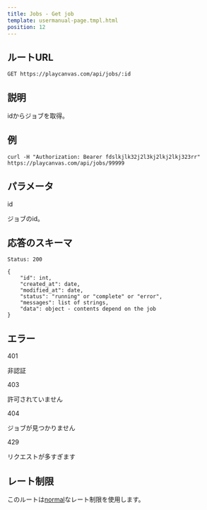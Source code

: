 ```yaml
---
title: Jobs - Get job
template: usermanual-page.tmpl.html
position: 12
---
```


## ルートURL

```none
GET https://playcanvas.com/api/jobs/:id
```

## 説明

idからジョブを取得。

## 例

```none
curl -H "Authorization: Bearer fdslkjlk32j2l3kj2lkj2lkj323rr" https://playcanvas.com/api/jobs/99999
```

## パラメータ

<div class="params">
<div class="parameter"><span class="param">id</span><p>ジョブのid。</p></div>
</div>

## 応答のスキーマ

```none
Status: 200
```

```none
{
    "id": int,
    "created_at": date,
    "modified_at": date,
    "status": "running" or "complete" or "error",
    "messages": list of strings,
    "data": object - contents depend on the job
}
```

## エラー

<div class="params">
<div class="parameter"><span class="param">401</span><p>非認証</p></div>
<div class="parameter"><span class="param">403</span><p>許可されていません</p></div>
<div class="parameter"><span class="param">404</span><p>ジョブが見つかりません</p></div>
<div class="parameter"><span class="param">429</span><p>リクエストが多すぎます</p></div>
</div>

## レート制限

このルートは[normal][1]なレート制限を使用します。

[1]: /user-manual/api#rate-limiting

